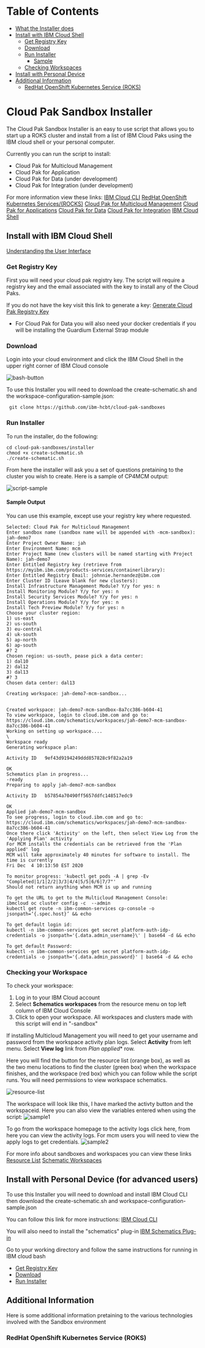 
# Table of Contents

* [What the Installer does](#Cloud-Pak-Sandbox-Installer)
* [Install with IBM Cloud Shell](#install-with-ibm-cloud-shell)
  * [Get Registry Key](#get-registry-key)
  * [Download](#download)
  * [Run Installer](#run-installer)
    * [Sample](#Sample-Output)
  * [Checking Workspaces](#checking-workspaces)
* [Install with Personal Device](#Install-with-Personal_Device)
* [Additional Information](#additional-information)
  * [RedHat OpenShift Kubernetes Service (ROKS)](#redhat-openshift-kubernetes-service)

# Cloud Pak Sandbox Installer

The Cloud Pak Sandbox Installer is an easy to use script that allows you to start up a ROKS cluster and install from a list of IBM Cloud Paks using the IBM cloud shell or your personal computer.

Currently you can run the script to install:

* Cloud Pak for Multicloud Management
* Cloud Pak for Application
* Cloud Pak for Data (under development)
* Cloud Pak for Integration (under development)

For more information view these links:
[IBM Cloud CLI](https://cloud.ibm.com/docs/cli?topic=cli-install-ibmcloud-cli)
[RedHat OpenShift Kubernetes Services/(ROCKS)](https://developer.ibm.com/recipes/tutorials/planning-redhat-openshift-deployment-on-ibm-cloud/)
[Cloud Pak for Multicloud Management](https://www.ibm.com/cloud/cloud-pak-for-management)
[Cloud Pak for Applications](https://www.ibm.com/cloud/cloud-pak-for-applications)
[Cloud Pak for Data](https://www.ibm.com/products/cloud-pak-for-data)
[Cloud Pak for Integration](https://www.ibm.com/cloud/cloud-pak-for-integration)
[IBM Cloud Shell](https://www.ibm.com/cloud/cloud-shell)

## Install with IBM Cloud Shell

[Understanding the User Interface](https://cloud.ibm.com/docs/overview?topic=overview-ui)

### Get Registry Key

First you will need your cloud pak registry key. The script will require a registry key and the email associated with the key to install any of the Cloud Paks.

If you do not have the key visit this link to generate a key:
[Generate Cloud Pak Registry Key](https://myibm.ibm.com/products-services/containerlibrary)

* For Cloud Pak for Data you will also need your docker credentials if you will be installing the Guardium External Strap module

### Download

Login into your cloud environment and click the IBM Cloud Shell in the upper right corner of IBM Cloud console

![bash-button](https://github.com/ibm-hcbt/cloud-pak-sandboxes/blob/master/installer/samples/bash-symbol.png)

To use this Installer you will need to download the create-schematic.sh and the workspace-configuration-sample.json:

     git clone https://github.com/ibm-hcbt/cloud-pak-sandboxes

### Run Installer

To run the installer, do the following:

    cd cloud-pak-sandboxes/installer
    chmod +x create-schematic.sh
    ./create-schematic.sh

From here the installer will ask you a set of questions pretaining to the cluster you wish to create. Here is a sample of CP4MCM output:

![script-sample](https://github.com/ibm-hcbt/cloud-pak-sandboxes/blob/master/installer/samples/sample-script.png)

#### Sample Output

You can use this example, except use your registry key where requested.

    Selected: Cloud Pak for Multicloud Management
    Enter sandbox name (sandbox name will be appended with -mcm-sandbox): jah-demo7
    Enter Project Owner Name: jah
    Enter Environment Name: mcm
    Enter Project Name (new clusters will be named starting with Project Name): jah-demo7
    Enter Entitled Registry key (retrieve from https://myibm.ibm.com/products-services/containerlibrary):  
    Enter Entitled Registry Email: johnnie.hernandez@ibm.com
    Enter Cluster ID (Leave blank for new clusters): 
    Install Infrastructure Management Module? Y/y for yes: n
    Install Monitoring Module? Y/y for yes: n
    Install Security Services Module? Y/y for yes: n
    Install Operations Module? Y/y for yes: n
    Install Tech Preview Module? Y/y for yes: n
    Choose your cluster region: 
    1) us-east
    2) us-south
    3) eu-central
    4) uk-south
    5) ap-north
    6) ap-south
    #? 2
    Chosen region: us-south, pease pick a data center:
    1) dal10
    2) dal12
    3) dal13
    #? 3
    Chosen data center: dal13

    Creating workspace: jah-demo7-mcm-sandbox...


    Created workspace: jah-demo7-mcm-sandbox-8a7cc386-b604-41
    To view workspace, login to cloud.ibm.com and go to: https://cloud.ibm.com/schematics/workspaces/jah-demo7-mcm-sandbox-8a7cc386-b604-41
    Working on setting up workspace....
    \
    Workspace ready
    Generating workspace plan:
                    
    Activity ID   9ef43d9194249ddd857828c9f82a2a19   
                    
    OK
    Schematics plan in progress...
    -ready
    Preparing to apply jah-demo7-mcm-sandbox
                    
    Activity ID   b57854a70490ff5657ddfc148517edc9   
                    
    OK
    Applied jah-demo7-mcm-sandbox
    To see progress, login to cloud.ibm.com and go to: https://cloud.ibm.com/schematics/workspaces/jah-demo7-mcm-sandbox-8a7cc386-b604-41
    Once there click 'Activity' on the left, then select View Log from the 'Applying Plan' activity
    For MCM installs the credentials can be retrieved from the 'Plan applied' log
    MCM will take approximately 40 minutes for software to install. The time is currently
    Fri Dec  4 10:13:50 EST 2020

    To monitor progress: 'kubectl get pods -A | grep -Ev "Completed|1/1|2/2|3/3|4/4|5/5|6/6|7/7"'
    Should not return anything when MCM is up and running

    To get the URL to get to the Multicloud Management Console:
    ibmcloud oc cluster config -c  --admin
    kubectl get route -n ibm-common-services cp-console -o jsonpath=‘{.spec.host}’ && echo

    To get default login id:
    kubectl -n ibm-common-services get secret platform-auth-idp-credentials -o jsonpath='{.data.admin_username}\' | base64 -d && echo

    To get default Password:
    kubectl -n ibm-common-services get secret platform-auth-idp-credentials -o jsonpath='{.data.admin_password}' | base64 -d && echo
    
### Checking your Workspace

To check your workspace:

1. Log in to your IBM Cloud account
2. Select **Schematics workspaces** from the resource menu on top left column of IBM Cloud Console
3. Click to open your workspace. All workspaces and clusters made with this script will end in "-sandbox"

If installing Multicloud Management you will need to get your username and password from the workspace activity plan logs. Select **Activity** from left menu.  Select **View log** link from *Plan applied** row.

Here you will find the button for the resource list (orange box), as well as the two menu locations to find the cluster (green box) when the workspace finishes, and the workspace (red box) which you can follow while the script runs.  You will need permissions to view workspace schematics.

![resource-list](https://github.com/ibm-hcbt/cloud-pak-sandboxes/blob/master/installer/samples/resource-list.png)

The workspace will look like this, I have marked the activty button and the workspaceid. Here you can also view the variables entered when using the script:
![sample1](https://github.com/ibm-hcbt/cloud-pak-sandboxes/blob/master/installer/samples/activity-location.png)

To go from the workspace homepage to the activity logs click here, from here you can view the activity logs. For mcm users you will need to view the apply logs to get credentials.
![sample2](https://github.com/ibm-hcbt/cloud-pak-sandboxes/blob/master/installer/samples/activity-log.png)

For more info about sandboxes and workspaces you can view these links
[Resource List](https://cloud.ibm.com/docs/overview?topic=overview-ui)
[Schematic Workspaces](http://github.com)

## Install with Personal Device (for advanced users)

To use this Installer you will need to download and install IBM Cloud CLI then download the create-schematic.sh and workspace-configuration-sample.json

You can follow this link for more instructions:
[IBM Cloud CLI](https://cloud.ibm.com/docs/cli?topic=cli-install-ibmcloud-cli)

You will also need to install the "schematics" plug-in
[IBM Schematics Plug-in](https://cloud.ibm.com/docs/schematics?topic=schematics-setup-cli)

Go to your working directory and follow the same instructions for running in IBM cloud bash

* [Get Registry Key](#get-registry-key)
* [Download](#download)
* [Run Installer](#run-installer)

## Additional Information

Here is some additional information pretaining to the various technologies involved with the Sandbox environment

### RedHat OpenShift Kubernetes Service (ROKS)
